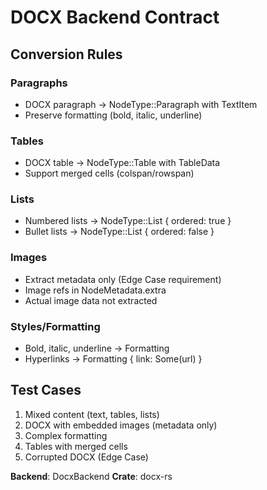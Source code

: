 # DOCX Backend Contract

## Conversion Rules

### Paragraphs
- DOCX paragraph → NodeType::Paragraph with TextItem
- Preserve formatting (bold, italic, underline)

### Tables
- DOCX table → NodeType::Table with TableData
- Support merged cells (colspan/rowspan)

### Lists
- Numbered lists → NodeType::List { ordered: true }
- Bullet lists → NodeType::List { ordered: false }

### Images
- Extract metadata only (Edge Case requirement)
- Image refs in NodeMetadata.extra
- Actual image data not extracted

### Styles/Formatting
- Bold, italic, underline → Formatting
- Hyperlinks → Formatting { link: Some(url) }

## Test Cases
1. Mixed content (text, tables, lists)
2. DOCX with embedded images (metadata only)
3. Complex formatting
4. Tables with merged cells
5. Corrupted DOCX (Edge Case)

**Backend**: DocxBackend
**Crate**: docx-rs

